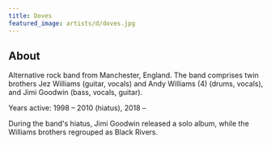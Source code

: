 ```yaml
---
title: Doves
featured_image: artists/d/doves.jpg
---
```

## About

Alternative rock band from Manchester, England.
The band comprises twin brothers Jez Williams (guitar, vocals) and Andy Williams (4) (drums, vocals), and Jimi Goodwin (bass, vocals, guitar).

Years active: 1998 – 2010 (hiatus), 2018 –

During the band's hiatus, Jimi Goodwin released a solo album, while the Williams brothers regrouped as Black Rivers.

